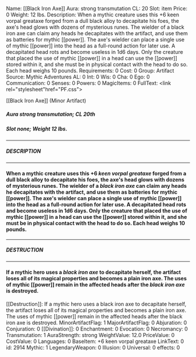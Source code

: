 Name: [[Black Iron Axe]]
Aura: strong transmutation
CL: 20
Slot: item
Price: 0
Weight: 12 lbs.
Description: When a mythic creature uses this +6 keen vorpal greataxe forged from a dull black alloy to decapitate his foes, the axe's head glows with dozens of mysterious runes. The wielder of a black iron axe can claim any heads he decapitates with the artifact, and use them as batteries for mythic [[power]]. The axe's wielder can place a single use of mythic [[power]] into the head as a full-round action for later use. A decapitated head rots and become useless in 1d6 days. Only the creature that placed the use of mythic [[power]] in a head can use the [[power]] stored within it, and she must be in physical contact with the head to do so. Each head weighs 10 pounds.
Requirements: 0
Cost: 0
Group: Artifact
Source: Mythic Adventures
AL: 0
Int: 0
Wis: 0
Cha: 0
Ego: 0
Communication: 0
Senses: 0
Powers: 0
MagicItems: 0
FullText: <link rel="stylesheet"href="PF.css"><div class="heading"><p class="alignleft">[[Black Iron Axe]] (Minor Artifact)</p><div style="clear: both;"></div></div><div><h5><b>Aura </b>strong transmutation; <b>CL </b>20th</h5><h5><b>Slot </b>none; <b>Weight </b>12 lbs.</h5></div><hr/><div><h5><b>DESCRIPTION</b></h5></div><hr/><div><h4><p>When a mythic creature uses this +6 <i>keen vorpal greataxe</i> forged from a dull black alloy to decapitate his foes, the axe's head glows with dozens of mysterious runes. The wielder of a <i>black iron axe</i> can claim any heads he decapitates with the artifact, and use them as batteries for mythic [[power]]. The axe's wielder can place a single use of mythic [[power]] into the head as a full-round action for later use. A decapitated head rots and become useless in 1d6 days. Only the creature that placed the use of mythic [[power]] in a head can use the [[power]] stored within it, and she must be in physical contact with the head to do so. Each head weighs 10 pounds.</p></h4></div><hr/><div><h5><b>DESTRUCTION</b></h5></div><hr/><div><h4><p>If a mythic hero uses a <i>black iron axe</i> to decapitate herself, the artifact loses all of its magical properties and becomes a plain iron axe. The uses of mythic [[power]] remain in the affected heads after the <i>black iron axe</i> is destroyed.</p></h4></div>
[[Destruction]]: If a mythic hero uses a black iron axe to decapitate herself, the artifact loses all of its magical properties and becomes a plain iron axe. The uses of mythic [[power]] remain in the affected heads after the black iron axe is destroyed.
MinorArtifactFlag: 1
MajorArtifactFlag: 0
Abjuration: 0
Conjuration: 0
[[Divination]]: 0
Enchantment: 0
Evocation: 0
Necromancy: 0
Transmutation: 1
AuraStrength: strong
WeightValue: 12.0
PriceValue: 0
CostValue: 0
Languages: 0
BaseItem: +6 keen vorpal greataxe
LinkText: 0
id: 2914
Mythic: 1
LegendaryWeapon: 0
Illusion: 0
Universal: 0
effects: 0
